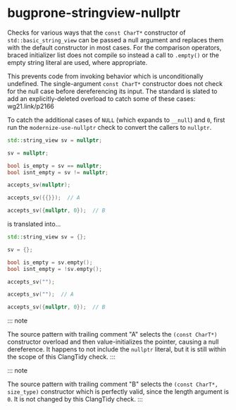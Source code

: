 # bugprone-stringview-nullptr

Checks for various ways that the `const CharT*` constructor of
`std::basic_string_view` can be passed a null argument and replaces them
with the default constructor in most cases. For the comparison
operators, braced initializer list does not compile so instead a call to
`.empty()` or the empty string literal are used, where appropriate.

This prevents code from invoking behavior which is unconditionally
undefined. The single-argument `const CharT*` constructor does not check
for the null case before dereferencing its input. The standard is slated
to add an explicitly-deleted overload to catch some of these cases:
wg21.link/p2166

To catch the additional cases of `NULL` (which expands to `__null`) and
`0`, first run the `modernize-use-nullptr` check to convert the callers
to `nullptr`.

```c++
std::string_view sv = nullptr;

sv = nullptr;

bool is_empty = sv == nullptr;
bool isnt_empty = sv != nullptr;

accepts_sv(nullptr);

accepts_sv({{}});  // A

accepts_sv({nullptr, 0});  // B
```

is translated into\...

```c++
std::string_view sv = {};

sv = {};

bool is_empty = sv.empty();
bool isnt_empty = !sv.empty();

accepts_sv("");

accepts_sv("");  // A

accepts_sv({nullptr, 0});  // B
```

::: note

The source pattern with trailing comment \"A\" selects the
`(const CharT*)` constructor overload and then value-initializes the
pointer, causing a null dereference. It happens to not include the
`nullptr` literal, but it is still within the scope of this ClangTidy
check.
:::

::: note

The source pattern with trailing comment \"B\" selects the
`(const CharT*, size_type)` constructor which is perfectly valid, since
the length argument is `0`. It is not changed by this ClangTidy check.
:::
